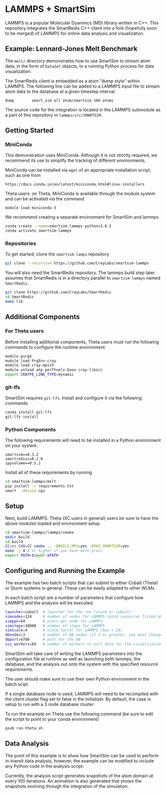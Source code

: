 
# LAMMPS + SmartSim

LAMMPS is a popular Molecular Dyanmics (MD) library written in C++. This
repository integrates the SmartRedis C++ client into a fork (hopefully soon
to be merged) of LAMMPS for online data analysis and visualization.

## Example: Lennard-Jones Melt Benchmark

The ``melt/`` directory demonstrates how to use SmartSim to stream
atom data, in the form of ``DataSet`` objects, to a running Python process
for data visualization.

The SmartRedis client is embedded as a atom "dump style" within LAMMPS. The
following line can be added to a LAMMPS input file to stream atom data to the
database at a given timestep interval.

```text
dump		smart_sim all atom/smartsim 100 atoms
```

The source code for the integration is located in the LAMMPS submodule as a
part of this repository in ``lammps/src/SMARTSIM``.

## Getting Started

### MiniConda

This demonstration uses MiniConda. Although it is not strictly required, we recommend its use to simplify the tracking of different environments.

MiniConda can be installed via `wget` of an appropriate installation script, such as one from

 ```https://docs.conda.io/en/latest/miniconda.html#linux-installers```

Theta users: on Theta, MiniConda is available through the module system and can be activated via the command 

```module load miniconda-3```

We recommend creating a separate environment for SmartSim and lammps

```bash
conda create --name=smartsim-lammps python=3.8.5
conda activate smartsim-lammps 
```

### Repositories

To get started, clone the `smartsim-lamps` repository

```bash
git clone --recursive https://github.com/CrayLabs/smartsim-lammps
```

You will also need the SmartRedis repository. The lammps build step later assumes that SmartRedis is in a directory parallel to ``smartsim-lammps`` named ``SmartRedis``.

```bash
git clone https://github.com/CrayLabs/SmartRedis
cd SmartRedis
make lib
```

## Additional Components

### For Theta users

Before installing additional components, Theta users must run the following commands to configure the runtime environment.

```bash
module purge
module load PrgEnv-cray
module load cray-mpich
module unload atp perftools-base cray-libsci
export CRAYPE_LINK_TYPE=dynamic
```

### git-lfs

SmartSim requires `git-lfs`. Install and configure it via the following commands

```bash
conda install git-lfs
git-lfs install
```

### Python Components

The following requirements will need to be installed in a Python environment on your system.

```text
smartsim==0.3.2
smartredis==0.2.0
ipyvolume==0.5.2
```

Install all of these requirements by running

```bash
cd smartsim-lammps/melt
pip install -r requirements.txt
smart --device cpu
```

## Setup


Next, build LAMMPS. Theta (XC users in general) users be sure to have the above
modules loaded and environment setup.

```bash
cd smartsim-lammps/lammps/cmake
mkdir build 
cd build
CC=cc CXX=CC cmake .. -DBUILD_MPI=yes -DPKG_SMARTSIM=yes
make -j 4 # or higher if you have more procs
export PATH=$(pwd):$PATH
```

## Configuring and Running the Example

The example has two batch scripts that can submit to either Cobalt (Theta)
or Slurm systems in general. These can be easily adapted to other WLMs.

In each batch script are a number of parameters that configure how LAMMPS
and the analysis will be executed.

```bash
launcher=cobalt  # launcher for the run (slurm or cobalt)
simnodes=124     # number of nodes for LAMMPS (mind resources listed above)
simppn=64        # procs per node for LAMMPS
simsteps=10000   # number of steps for LAMMPS
simscale=4       # scale factor for LAMMPS (max = 16)
dbnodes=3        # number of DB nodes (if 3 or greater, you must change cluster flag in analysis script)
dbport=6780      # port for the DB
vis_workers=64   # number of workers to pull data for the visualization (max = nproc on single node)
```

SmartSim will take care of writing the LAMMPS parameters into the configuration
file at runtime as well as launching both lammps, the database, and the analysis
out onto the system with the specified resource requirements.

The user should make sure to use their own Python environment in the batch scipt.

If a single database node is used, LAMMPS will need to be recompiled with the client
cluster flag set to false in the initializer. By default, the case is setup to run
with a 3 node database cluster.

To run the example on Theta use the following command (be sure to edit the script to point to your conda environment)

```bash
qsub run-theta.sh
```

## Data Analysis

The point of this example is to show how SmartSim can be used to perform in-transit
data analysis, however, the example can be modified to include any Python code in
the analysis script.

Currently, the analysis script generates snapshots of the atom domain at every 100 iterations.
An animation is also generated that shows the snapshots evolving through the integration
of the simulation.



